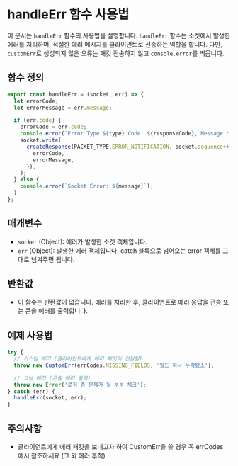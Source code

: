 # handleErr 함수 사용법

이 문서는 `handleErr` 함수의 사용법을 설명합니다.
`handleErr` 함수는 소켓에서 발생한 에러를 처리하며, 적절한 에러 메시지를 클라이언트로 전송하는 역할을 합니다.
다만, `customErr`로 생성되지 않은 오류는 패킷 전송하지 않고 `console.error`를 띄웁니다.

## 함수 정의

```javascript
export const handleErr = (socket, err) => {
  let errorCode;
  let errorMessage = err.message;

  if (err.code) {
    errorCode = err.code;
    console.error(`Error Type:${type} Code: ${responseCode}, Message : ${message}`);
    socket.write(
      createResponse(PACKET_TYPE.ERROR_NOTIFICATION, socket.sequence++, {
        errorCode,
        errorMessage,
      }),
    );
  } else {
    console.error(`Socket Error: ${message}`);
  }
};
```

## 매개변수

- `socket` (Object): 에러가 발생한 소켓 객체입니다.
- `err` (Object): 발생한 에러 객체입니다. catch 블록으로 넘어오는 error 객체를 그대로 넘겨주면 됩니다.

## 반환값

- 이 함수는 반환값이 없습니다. 에러를 처리한 후, 클라이언트로 에러 응답을 전송 또는 콘솔 에러를 출력합니다.

## 예제 사용법

```javascript
try {
  // 커스텀 에러 (클라이언트에게 에러 패킷이 전달됨)
  throw new CustomErr(errCodes.MISSING_FIELDS, '필드 하나 누락됐소');

  // 그냥 에러 (콘솔 에러 출력)
  throw new Error('로직 중 문제가 될 부분 체크');
} catch (err) {
  handleErr(socket, err);
}
```

## 주의사항

- 클라이언트에게 에러 패킷을 보내고자 하여 CustomErr을 쓸 경우 꼭 errCodes 에서 참조하세요 (그 외 에러 투척)
